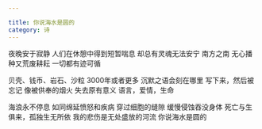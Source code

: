 ```yaml
---

title: 你说海水是圆的
category: 诗
---
```



夜晚安于寂静
人们在休憩中得到短暂喘息
却总有灵魂无法安宁
南方之南
无心播种又荒废耕耘
一切都有迹可循

<!-- more -->
贝壳、钱币、岩石、沙粒
3000年或者更多
沉默之语会刻在哪里
写下来，然后被忘记
像被供奉的烟火
失去原有意义
语言，爱情，生命

海浪永不停息
如同绵延愤怒和疾病
穿过细胞的缝隙
缓慢侵蚀吞没身体
死亡与生俱来，孤独生无所依
我的悲伤是无处盛放的河流
你说海水是圆的

